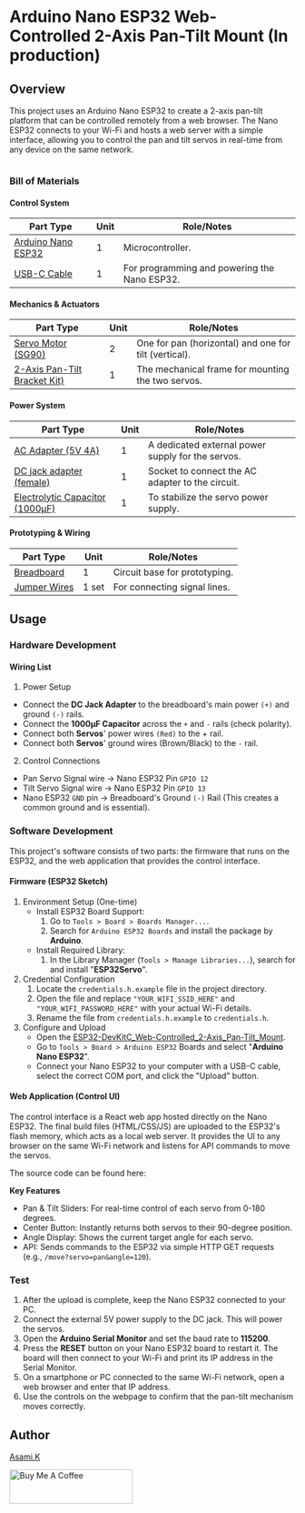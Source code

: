 # Arduino Nano ESP32 Web-Controlled 2-Axis Pan-Tilt Mount (In production)

## Overview

This project uses an Arduino Nano ESP32 to create a 2-axis pan-tilt platform that can be controlled remotely from a web browser. The Nano ESP32 connects to your Wi-Fi and hosts a web server with a simple interface, allowing you to control the pan and tilt servos in real-time from any device on the same network.

![]()


### Bill of Materials

#### Control System

| Part Type                                     | Unit | Role/Notes                                   |
| --------------------------------------------- | ---- | -------------------------------------------- |
| [Arduino Nano ESP32](https://amzn.to/452q2dH) | 1    | Microcontroller.                             |
| [USB-C Cable](https://amzn.to/4lU4bdZ)        | 1    | For programming and powering the Nano ESP32. |


#### Mechanics & Actuators

| Part Type                                               | Unit | Role/Notes                                            |
| ------------------------------------------------------- | ---- | ----------------------------------------------------- |
| [Servo Motor (SG90)](https://amzn.to/3TUevqn)           | 2    | One for pan (horizontal) and one for tilt (vertical). |
| [2-Axis Pan-Tilt Bracket Kit)](https://amzn.to/44J3H3s) | 1    | The mechanical frame for mounting the two servos.     |


#### Power System

| Part Type                                                  | Unit | Role/Notes                                        |
| ---------------------------------------------------------- | ---- | ------------------------------------------------- |
| [AC Adapter (5V 4A)](https://amzn.to/4lOymDh)              | 1    | A dedicated external power supply for the servos. |
| [DC jack adapter (female)](https://amzn.to/3IdZI7k)        | 1    | Socket to connect the AC adapter to the circuit.  |
| [Electrolytic Capacitor (1000µF)](https://amzn.to/45ZOWLQ) | 1    | To stabilize the servo power supply.              |


#### Prototyping & Wiring

| Part Type                                        | Unit  | Role/Notes                                          |
| ------------------------------------------------ | ----- | --------------------------------------------------- |
| [Breadboard](https://amzn.to/40bMzlk)            | 1     | Circuit base for prototyping.                       |
| [Jumper Wires](https://amzn.to/45voWYC)          | 1 set | For connecting signal lines.                        |


## Usage

### Hardware Development

<!-- -  Wire it according to [Arduino_Nano_ESP32_Web-Controlled_2-Axis_Pan-Tilt_Mount_bb.png](https://github.com/asamiile/diy-electronics/blob/main/Arduino_Nano_ESP32_Web-Controlled_2-Axis_Pan-Tilt_Mount/diagrams/Arduino_Nano_ESP32_Web-Controlled_2-Axis_Pan-Tilt_Mount_bb.png) -->


#### Wiring List

1. Power Setup
  - Connect the **DC Jack Adapter** to the breadboard's main power `(+)` and ground `(-)` rails.
  - Connect the **1000µF Capacitor** across the `+` and `-` rails (check polarity).
  - Connect both **Servos**' power wires `(Red)` to the + rail.
  - Connect both **Servos**' ground wires (Brown/Black) to the `-` rail.
2. Control Connections
  - Pan Servo Signal wire → Nano ESP32 Pin `GPIO 12`
  - Tilt Servo Signal wire → Nano ESP32 Pin `GPIO 13`
  - Nano ESP32 `GND` pin → Breadboard's Ground `(-)` Rail (This creates a common ground and is essential).


### Software Development

This project's software consists of two parts: the firmware that runs on the ESP32, and the web application that provides the control interface.

#### Firmware (ESP32 Sketch)

1. Environment Setup (One-time)
   - Install ESP32 Board Support:
      1. Go to `Tools > Board > Boards Manager...`.
      2. Search for `Arduino ESP32 Boards` and install the package by **Arduino**.
   - Install Required Library:
      1. In the Library Manager (`Tools > Manage Libraries...`), search for and install "**ESP32Servo**".
2. Credential Configuration 
   1. Locate the `credentials.h.example` file in the project directory.
   2. Open the file and replace `"YOUR_WIFI_SSID_HERE"` and `"YOUR_WIFI_PASSWORD_HERE"` with your actual Wi-Fi details.
   3. Rename the file from `credentials.h.example` to `credentials.h`.
3. Configure and Upload
   - Open the [ESP32-DevKitC_Web-Controlled_2-Axis_Pan-Tilt_Mount](https://github.com/asamiile/diy-electronics/blob/main/Arduino_Nano_ESP32_Web-Controlled_2-Axis_Pan-Tilt_Mount/sketch/Arduino_Nano_ESP32_Web-Controlled_2-Axis_Pan-Tilt_Mount/Arduino_Nano_ESP32_Web-Controlled_2-Axis_Pan-Tilt_Mount.ino).
   - Go to `Tools > Board > Arduino ESP32` Boards and select "**Arduino Nano ESP32**".
   - Connect your Nano ESP32 to your computer with a USB-C cable, select the correct COM port, and click the "Upload" button.


#### Web Application (Control UI)

The control interface is a React web app hosted directly on the Nano ESP32. The final build files (HTML/CSS/JS) are uploaded to the ESP32's flash memory, which acts as a local web server. It provides the UI to any browser on the same Wi-Fi network and listens for API commands to move the servos.

The source code can be found here: []()

**Key Features**

- Pan & Tilt Sliders: For real-time control of each servo from 0-180 degrees.
- Center Button: Instantly returns both servos to their 90-degree position.
- Angle Display: Shows the current target angle for each servo.
- API: Sends commands to the ESP32 via simple HTTP GET requests (e.g., `/move?servo=pan&angle=120`).


### Test

1. After the upload is complete, keep the Nano ESP32 connected to your PC.
2. Connect the external 5V power supply to the DC jack. This will power the servos.
3. Open the **Arduino Serial Monitor** and set the baud rate to **115200**.
4. Press the **RESET** button on your Nano ESP32 board to restart it. The board will then connect to your Wi-Fi and print its IP address in the Serial Monitor.
5. On a smartphone or PC connected to the same Wi-Fi network, open a web browser and enter that IP address.
6. Use the controls on the webpage to confirm that the pan-tilt mechanism moves correctly.


## Author

[Asami.K](https://asami.tokyo/)

<a href="https://www.buymeacoffee.com/asamiile" target="_blank"><img src="https://cdn.buymeacoffee.com/buttons/v2/default-yellow.png" alt="Buy Me A Coffee" style="height: 60px !important;width: 217px !important;" ></a>
